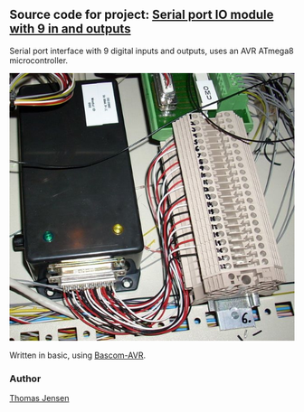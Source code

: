## Source code for project: [Serial port IO module with 9 in and outputs](https://link.stdout.no/n)

Serial port interface with 9 digital inputs and outputs, uses an AVR ATmega8 microcontroller.

![Serial port IO module with 9 in and outputs](image.jpg)

Written in basic, using [Bascom-AVR](http://www.mcselec.com/).

### Author
[Thomas Jensen](https://thomas.stdout.no)
